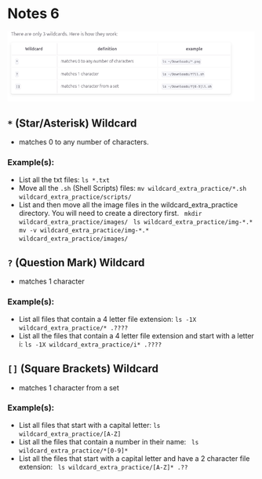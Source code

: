 # Notes 6

![WC table](wildcards.png)

## `*` (Star/Asterisk) Wildcard
* matches 0 to any number of characters. 
### Example(s): 
* List all the txt files:
 `ls *.txt`
* Move all the `.sh` (Shell Scripts) files:
`mv wildcard_extra_practice/*.sh wildcard_extra_practice/scripts/`
* List and then move all the image files in the wildcard_extra_practice directory. You will need to create a directory first.
` mkdir wildcard_extra_practice/images/`
` ls wildcard_extra_practice/img-*.*`
` mv -v wildcard_extra_practice/img-*.* wildcard_extra_practice/images/`


## `?` (Question Mark) Wildcard
* matches 1 character 
### Example(s):
* List all files that contain a 4 letter file extension:
`ls -1X wildcard_extra_practice/* .????`
* List all the files that contain a 4 letter file extension and start with a letter i:
`ls -1X wildcard_extra_practice/i* .????`

## `[]` (Square Brackets) Wildcard 
* matches 1 character from a set 
### Example(s):
* List all files that start with a capital letter: 
`ls wildcard_extra_practice/[A-Z]`
* List all the files that contain a number in their name:
` ls wildcard_extra_practice/*[0-9]*`
* List all the files that start with a capital letter and have a 2 character file extension:
` ls wildcard_extra_practice/[A-Z]* .??` 
